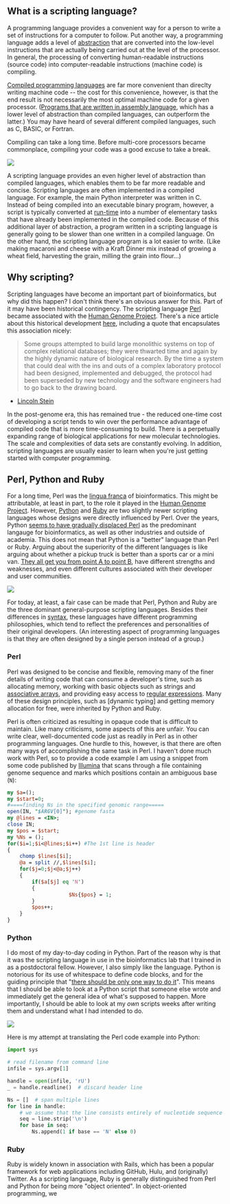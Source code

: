 ## What is a scripting language?

A programming language provides a convenient way for a person to write a set of instructions for a computer to follow.  Put another way, a programming language adds a level of [abstraction](http://stackoverflow.com/questions/21220155/what-does-abstraction-mean-in-programming) that are converted into the low-level instructions that are actually being carried out at the level of the processor.  In general, the processing of converting human-readable instructions (source code) into computer-readable instructions (machine code) is compiling.  

[Compiled programming languages](https://en.wikipedia.org/wiki/Compiled_language) are far more convenient than direclty writing machine code -- the cost for this convenience, however, is that the end result is not necessarily the most optimal machine code for a given processor.  ([Programs that are written in assembly language](https://en.wikipedia.org/wiki/RollerCoaster_Tycoon_(video_game)#Development), which has a lower level of abstraction than compiled languages, can outperform the latter.)  You may have heard of several different compiled languages, such as C, BASIC, or Fortran.

Compiling can take a long time.  Before multi-core processors became commonplace, compiling your code was a good excuse to take a break.

![](https://imgs.xkcd.com/comics/compiling.png)

A scripting language provides an even higher level of abstraction than compiled languages, which enables them to be far more readable and concise.  Scripting languages are often implemented in a compiled language.  For example, the main Python interpreter was written in C.  Instead of being compiled into an executable binary program, however, a script is typically converted at [run-time](https://en.wikipedia.org/wiki/Run_time_(program_lifecycle_phase)) into a number of elementary tasks that have already been implemented in the compiled code.  Because of this additional layer of abstraction, a program written in a scripting language is generally going to be slower than one written in a compiled language.  On the other hand, the scripting language program is a lot easier to write.  (Like making macaroni and cheese with a Kraft Dinner mix instead of growing a wheat field, harvesting the grain, milling the grain into flour...)


## Why scripting?
Scripting languages have become an important part of bioinformatics, but why did this happen?  I don't think there's an obvious answer for this.  Part of it may have been historical contingency.  The scripting language [Perl](https://en.wikipedia.org/wiki/Perl) became associated with the [Human Genome Project](https://en.wikipedia.org/wiki/Human_Genome_Project).  There's a nice article about this historical development [here](https://web.stanford.edu/class/gene211/handouts/How_Perl_HGP.html), including a quote that encapsulates this association nicely:

>Some groups attempted to build large monolithic systems on top of complex relational databases; they were thwarted time and again by the highly dynamic nature of biological research. By the time a system that could deal with the ins and outs of a complex laboratory protocol had been designed, implemented and debugged, the protocol had been superseded by new technology and the software engineers had to go back to the drawing board.
- [Lincoln Stein](https://en.wikipedia.org/wiki/Lincoln_Stein)

In the post-genome era, this has remained true - the reduced one-time cost of developing a script tends to win over the performance advantage of compiled code that is more time-consuming to build.  There is a perpetually expanding range of biological applications for new molecular technologies.  The scale and complexities of data sets are constantly evolving.  In addition, scripting languages are usually easier to learn when you're just getting started with computer programming.  


## Perl, Python and Ruby

For a long time, Perl was the [lingua franca](https://en.wikipedia.org/wiki/Lingua_franca) of bioinformatics.  This might be attributable, at least in part, to the role it played in the [Human Genome Project](https://web.stanford.edu/class/gene211/handouts/How_Perl_HGP.html).  However, [Python](https://en.wikipedia.org/wiki/Python_(programming_language)) and [Ruby](https://en.wikipedia.org/wiki/Ruby_(programming_language)) are two slightly newer scripting languages whose designs were directly influenced by Perl.  Over the years, Python [seems to have gradually displaced Perl](https://trends.google.ca/trends/explore?cat=174&date=all&q=%2Fm%2F05zrn,%2Fm%2F06ff5,Python) as the predominant langauge for bioinformatics, as well as other industries and outside of academia.  This does not mean that Python is a "better" language than Perl or Ruby.  Arguing about the superiority of the different languages is like arguing about whether a pickup truck is better than a sports car or a mini van.  [They all get you from point A to point B](http://users.cms.caltech.edu/~mvanier/hacking/rants/cars.html), have different strengths and weaknesses, and even different cultures associated with their developer and user communities.

![](https://imgs.xkcd.com/comics/11th_grade.png)

For today, at least, a fair case can be made that Perl, Python and Ruby are the three dominant general-purpose scripting languages.  Besides their differences in [syntax](https://en.wikipedia.org/wiki/Syntax_(programming_languages)), these languages have different programming philosophies, which tend to reflect the preferences and personalities of their original developers.  (An interesting aspect of programming languages is that they are often designed by a single person instead of a group.)  


### Perl

Perl was designed to be concise and flexible, removing many of the finer details of writing code that can consume a developer's time, such as allocating memory, working with basic objects such as strings and [associative arrays](https://en.wikipedia.org/wiki/Associative_array), and providing easy access to [regular expressions](https://en.wikipedia.org/wiki/Regular_expression).  Many of these design principles, such as [dynamic typing] and getting memory allocation for free, were inherited by Python and Ruby.  

Perl is often criticized as resulting in opaque code that is difficult to maintain.  Like many criticisms, some aspects of this are unfair.  You can write clear, well-documented code just as readily in Perl as in other programming languages.  One hurdle to this, however, is that there are often many ways of accomplishing the same task in Perl.  I haven't done much work with Perl, so to provide a code example I am using a snippet from some code published by [Illumina](https://www.illumina.com/science/education/truseq/scripts.html) that scans through a file containing genome sequence and marks which positions contain an ambiguous base (`N`):

```perl
my $a=();
my $start=0;
#====finding Ns in the specified genomic range=====
open(IN, "$ARGV[0]"); #genome fasta
my @lines = <IN>;
close IN;
my $pos = $start;
my %Ns = ();
for($i=1;$i<@lines;$i++) #The 1st line is header
{
	chomp $lines[$i];
    @a = split //,$lines[$i];
	for($j=0;$j<@a;$j++)
	{
		if($a[$j] eq 'N')
		{
					$Ns{$pos} = 1;
		}
		$pos++;
	}
}
```


### Python

I do most of my day-to-day coding in Python.  Part of the reason why is that it was the scripting language in use in the bioinformatics lab that I trained in as a postdoctoral fellow.  However, I also simply like the language.  Python is notorious for its use of whitespace to define code blocks, and for the guiding principle that "[there should be only one way to do it](https://www.python.org/dev/peps/pep-0020/)".  This means that I should be able to look at a Python script that someone else wrote and immediately get the general idea of what's supposed to happen.  More importantly, I should be able to look at my *own* scripts weeks after writing them and understand what I had intended to do.  

![](https://imgs.xkcd.com/comics/python.png)

Here is my attempt at translating the Perl code example into Python:
```python
import sys

# read filename from command line
infile = sys.argv[1]

handle = open(infile, 'rU')
_ = handle.readline()  # discard header line

Ns = []  # span multiple lines
for line in handle:
    # we assume that the line consists entirely of nucleotide sequence
    seq = line.strip('\n')
    for base in seq:
        Ns.append(1 if base == 'N' else 0)
```


### Ruby

Ruby is widely known in association with Rails, which has been a popular framework for web applications including GitHub, Hulu, and (originally) Twitter.  As a scripting language, Ruby is generally distinguished from Perl and Python for being more "object oriented".  In object-oriented programming, we 


